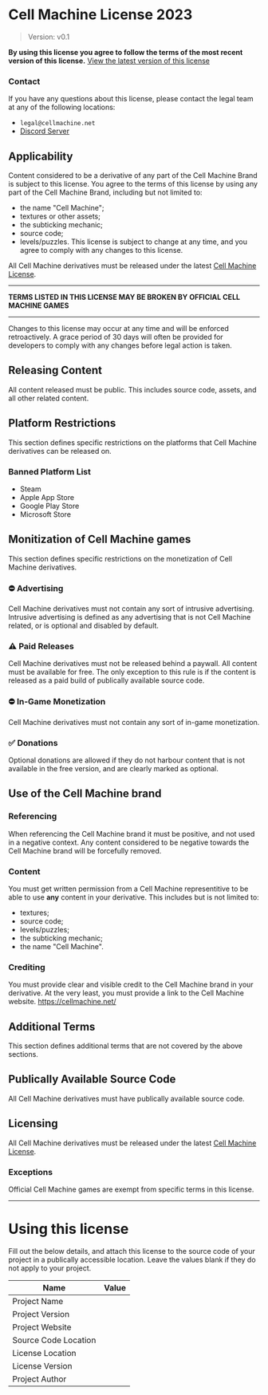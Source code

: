 # Cell Machine License 2023
> Version: v0.1

**By using this license you agree to follow the terms of the most recent version of this license.**
[View the latest version of this license](https://legal.cellmachine.net/license/cell-machine)

### Contact
If you have any questions about this license, please contact the legal team at any of the following locations:
 - `legal@cellmachine.net`
 - [Discord Server](https://discord.gg/cell-machine-791818283867045941)

## Applicability

Content considered to be a derivative of any part of the Cell Machine Brand is subject to this license.
You agree to the terms of this license by using any part of the Cell Machine Brand, including but not limited to:
 - the name "Cell Machine";
 - textures or other assets; 
 - the subticking mechanic;
 - source code;
 - levels/puzzles.
This license is subject to change at any time, and you agree to comply with any changes to this license.

All Cell Machine derivatives must be released under the latest [Cell Machine License](https://legal.cellmachine.net/license/cell-machine).

---

**TERMS LISTED IN THIS LICENSE MAY BE BROKEN BY OFFICIAL CELL MACHINE GAMES**

---

Changes to this license may occur at any time and will be enforced retroactively.
A grace period of 30 days will often be provided for developers to comply with any changes before legal action is taken.

## Releasing Content
All content released must be public. This includes source code, assets, and all other related content.

## Platform Restrictions
This section defines specific restrictions on the platforms that Cell Machine derivatives can be released on.

### Banned Platform List
 - Steam
 - Apple App Store
 - Google Play Store
 - Microsoft Store

## Monitization of Cell Machine games
This section defines specific restrictions on the monetization of Cell Machine derivatives.

### ⛔ Advertising
Cell Machine derivatives must not contain any sort of intrusive advertising.
Intrusive advertising is defined as any advertising that is not Cell Machine related, or is optional and disabled by default.

### ⚠️ Paid Releases
Cell Machine derivatives must not be released behind a paywall. All content must be available for free.
The only exception to this rule is if the content is released as a paid build of publically available source code.

### ⛔ In-Game Monetization
Cell Machine derivatives must not contain any sort of in-game monetization.

### ✅ Donations 
Optional donations are allowed if they do not harbour content that is not available in the free version, and are clearly marked as optional.

## Use of the Cell Machine brand

### Referencing
When referencing the Cell Machine brand it must be positive, and not used in a negative context. Any content considered to be negative towards the Cell Machine brand will be forcefully removed.  

### Content
You must get written permission from a Cell Machine representitive to be able to use **any** content in your derivative. This includes but is not limited to:
 - textures;
 - source code;
 - levels/puzzles;
 - the subticking mechanic;
 - the name "Cell Machine".

### Crediting
You must provide clear and visible credit to the Cell Machine brand in your derivative. At the very least, you must provide a link to the Cell Machine website. https://cellmachine.net/

## Additional Terms
This section defines additional terms that are not covered by the above sections.

## Publically Available Source Code
All Cell Machine derivatives must have publically available source code.

## Licensing
All Cell Machine derivatives must be released under the latest [Cell Machine License](https://legal.cellmachine.net/license/cell-machine).

### Exceptions
Official Cell Machine games are exempt from specific terms in this license.

---

# Using this license
Fill out the below details, and attach this license to the source code of your project in a publically accessible location. Leave the values blank if they do not apply to your project.

| Name | Value |
| --- | --- |
| Project Name         |  |
| Project Version      |  |
| Project Website      |  |
| Source Code Location |  |
| License Location     |  |
| License Version      |  |
| Project Author       |  |

